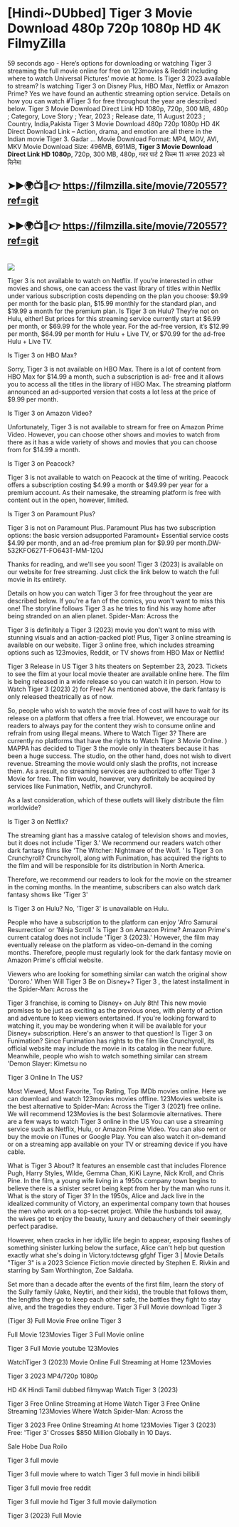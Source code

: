 # [Hindi~DUbbed] Tiger 3 Movie Download 480p 720p 1080p HD 4K FilmyZilla


59 seconds ago - Here’s options for downloading or watching Tiger 3 streaming the full movie online for free on 123movies & Reddit including where to watch Universal Pictures’ movie at home. Is Tiger 3 2023 available to stream? Is watching Tiger 3 on Disney Plus, HBO Max, Netflix or Amazon Prime? Yes we have found an authentic streaming option service. Details on how you can watch #Tiger 3 for free throughout the year are described below. Tiger 3 Movie Download Direct Link HD 1080p, 720p, 300 MB, 480p ; Category, Love Story ; Year, 2023 ; Release date, 11 August 2023 ; Country, India,Pakista Tiger 3 Movie Download 480p 720p 1080p HD 4K Direct Download Link – Action, drama, and emotion are all there in the Indian movie Tiger 3. Gadar ...
Movie Download Format: MP4, MOV, AVI, MKV
Movie Download Size: 496MB, 691MB, **Tiger 3 Movie Download Direct Link HD 1080p**, 720p, 300 MB, 480p, गदर पार्ट 2 फिल्म 11 अगस्त 2023 को सिनेमा

## ➤►🌍📺📱👉   https://filmzilla.site/movie/720557?ref=git

## ➤►🌍📺📱👉   https://filmzilla.site/movie/720557?ref=git

#

<img src="https://image.tmdb.org/t/p/w780//kqSxCsGIT4rqrZTTMpYP8RIzojv.jpg" />

Tiger 3 is not available to watch on Netflix. If you’re interested in other movies and shows, one can access the vast library of titles within Netflix under various subscription costs depending on the plan you choose: $9.99 per month for the basic plan, $15.99 monthly for the standard plan, and $19.99 a month for the premium plan. Is Tiger 3 on Hulu? They’re not on Hulu, either! But prices for this streaming service currently start at $6.99 per month, or $69.99 for the whole year. For the ad-free version, it’s $12.99 per month, $64.99 per month for Hulu + Live TV, or $70.99 for the ad-free Hulu + Live TV.

Is Tiger 3 on HBO Max?

Sorry, Tiger 3 is not available on HBO Max. There is a lot of content from HBO Max for $14.99 a month, such a subscription is ad- free and it allows you to access all the titles in the library of HBO Max. The streaming platform announced an ad-supported version that costs a lot less at the price of $9.99 per month.

Is Tiger 3 on Amazon Video?

Unfortunately, Tiger 3 is not available to stream for free on Amazon Prime Video. However, you can choose other shows and movies to watch from there as it has a wide variety of shows and movies that you can choose from for $14.99 a month.

Is Tiger 3 on Peacock?

Tiger 3 is not available to watch on Peacock at the time of writing. Peacock offers a subscription costing $4.99 a month or $49.99 per year for a premium account. As their namesake, the streaming platform is free with content out in the open, however, limited.

Is Tiger 3 on Paramount Plus?

Tiger 3 is not on Paramount Plus. Paramount Plus has two subscription options: the basic version adsupported Paramount+ Essential service costs $4.99 per month, and an ad-free premium plan for $9.99 per month.DW-532KFO627T-FO643T-MM-120J

Thanks for reading, and we'll see you soon! Tiger 3 (2023) is available on our website for free streaming. Just click the link below to watch the full movie in its entirety.

Details on how you can watch Tiger 3 for free throughout the year are described below. If you're a fan of the comics, you won't want to miss this one! The storyline follows Tiger 3 as he tries to find his way home after being stranded on an alien planet. Spider-Man: Across the

Tiger 3 is definitely a Tiger 3 (2023) movie you don't want to miss with stunning visuals and an action-packed plot! Plus, Tiger 3 online streaming is available on our website. Tiger 3 online free, which includes streaming options such as 123movies, Reddit, or TV shows from HBO Max or Netflix!

Tiger 3 Release in US Tiger 3 hits theaters on September 23, 2023. Tickets to see the film at your local movie theater are available online here. The film is being released in a wide release so you can watch it in person. How to Watch Tiger 3 (2023) 2) for Free? As mentioned above, the dark fantasy is only released theatrically as of now.

So, people who wish to watch the movie free of cost will have to wait for its release on a platform that offers a free trial. However, we encourage our readers to always pay for the content they wish to consume online and refrain from using illegal means. Where to Watch Tiger 3? There are currently no platforms that have the rights to Watch Tiger 3 Movie Online. ) MAPPA has decided to Tiger 3 the movie only in theaters because it has been a huge success. The studio, on the other hand, does not wish to divert revenue. Streaming the movie would only slash the profits, not increase them. As a result, no streaming services are authorized to offer Tiger 3 Movie for free. The film would, however, very definitely be acquired by services like Funimation, Netflix, and Crunchyroll.

As a last consideration, which of these outlets will likely distribute the film worldwide?

Is Tiger 3 on Netflix?

The streaming giant has a massive catalog of television shows and movies, but it does not include 'Tiger 3.' We recommend our readers watch other dark fantasy films like 'The Witcher: Nightmare of the Wolf. ' Is Tiger 3 on Crunchyroll? Crunchyroll, along with Funimation, has acquired the rights to the film and will be responsible for its distribution in North America.

Therefore, we recommend our readers to look for the movie on the streamer in the coming months. In the meantime, subscribers can also watch dark fantasy shows like 'Tiger 3'

Is Tiger 3 on Hulu? No, 'Tiger 3' is unavailable on Hulu.

People who have a subscription to the platform can enjoy 'Afro Samurai Resurrection' or 'Ninja Scroll.' Is Tiger 3 on Amazon Prime? Amazon Prime's current catalog does not include 'Tiger 3 (2023).' However, the film may eventually release on the platform as video-on-demand in the coming months. Therefore, people must regularly look for the dark fantasy movie on Amazon Prime's official website.

Viewers who are looking for something similar can watch the original show 'Dororo.' When Will Tiger 3 Be on Disney+? Tiger 3 , the latest installment in the Spider-Man: Across the

Tiger 3 franchise, is coming to Disney+ on July 8th! This new movie promises to be just as exciting as the previous ones, with plenty of action and adventure to keep viewers entertained. If you're looking forward to watching it, you may be wondering when it will be available for your Disney+ subscription. Here's an answer to that question! Is Tiger 3 on Funimation? Since Funimation has rights to the film like Crunchyroll, its official website may include the movie in its catalog in the near future. Meanwhile, people who wish to watch something similar can stream 'Demon Slayer: Kimetsu no

Tiger 3 Online In The US?

Most Viewed, Most Favorite, Top Rating, Top IMDb movies online. Here we can download and watch 123movies movies offline. 123Movies website is the best alternative to Spider-Man: Across the Tiger 3 (2021) free online. We will recommend 123Movies is the best Solarmovie alternatives. There are a few ways to watch Tiger 3 online in the US You can use a streaming service such as Netflix, Hulu, or Amazon Prime Video. You can also rent or buy the movie on iTunes or Google Play. You can also watch it on-demand or on a streaming app available on your TV or streaming device if you have cable.

What is Tiger 3 About? It features an ensemble cast that includes Florence Pugh, Harry Styles, Wilde, Gemma Chan, KiKi Layne, Nick Kroll, and Chris Pine. In the film, a young wife living in a 1950s company town begins to believe there is a sinister secret being kept from her by the man who runs it. What is the story of Tiger 3? In the 1950s, Alice and Jack live in the idealized community of Victory, an experimental company town that houses the men who work on a top-secret project. While the husbands toil away, the wives get to enjoy the beauty, luxury and debauchery of their seemingly perfect paradise.

However, when cracks in her idyllic life begin to appear, exposing flashes of something sinister lurking below the surface, Alice can't help but question exactly what she's doing in Victory.tdctewsg gfghf Tiger 3 | Movie Details "Tiger 3" is a 2023 Science Fiction movie directed by Stephen E. Rivkin and starring by Sam Worthington, Zoe Saldaña.

Set more than a decade after the events of the first film, learn the story of the Sully family (Jake, Neytiri, and their kids), the trouble that follows them, the lengths they go to keep each other safe, the battles they fight to stay alive, and the tragedies they endure. Tiger 3 Full Movie download Tiger 3

(Tiger 3) Full Movie Free online Tiger 3

Full Movie 123Movies Tiger 3 Full Movie online

Tiger 3 Full Movie youtube 123Movies

WatchTiger 3 (2023) Movie Online Full Streaming at Home 123Movies

Tiger 3 2023 MP4/720p 1080p

HD 4K Hindi Tamil dubbed filmywap Watch Tiger 3 (2023)

Tiger 3 Free Online Streaming at Home Watch Tiger 3 Free Online Streaming 123Movies Where Watch Spider-Man: Across the

Tiger 3 2023 Free Online Streaming At home 123Movies Tiger 3 (2023) Free: 'Tiger 3' Crosses $850 Million Globally in 10 Days.

Sale Hobe Dua Roilo

Tiger 3 full movie

Tiger 3 full movie where to watch Tiger 3 full movie in hindi bilibili

Tiger 3 full movie free reddit

Tiger 3 full movie hd Tiger 3 full movie dailymotion

Tiger 3 (2023) Full Movie